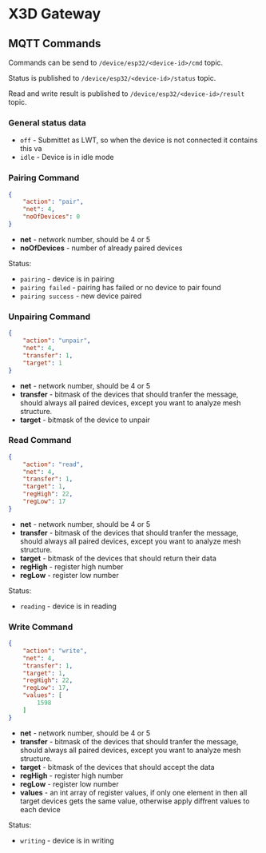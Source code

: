 # X3D Gateway

## MQTT Commands

Commands can be send to `/device/esp32/<device-id>/cmd` topic.

Status is published to `/device/esp32/<device-id>/status` topic.

Read and write result is published to `/device/esp32/<device-id>/result` topic.

### General status data

* `off` - Submittet as LWT, so when the device is not connected it contains this va
* `idle` - Device is in idle mode

### Pairing Command

```json
{
    "action": "pair",
    "net": 4,
    "noOfDevices": 0
}
```

* **net** - network number, should be 4 or 5
* **noOfDevices** - number of already paired devices

Status:
* `pairing` - device is in pairing
* `pairing failed` - pairing has failed or no device to pair found
* `pairing success` - new device paired

### Unpairing Command

```json
{
    "action": "unpair",
    "net": 4,
    "transfer": 1,
    "target": 1
}
```

* **net** - network number, should be 4 or 5
* **transfer** - bitmask of the devices that should tranfer the message, should always all paired devices, except you want to analyze mesh structure.
* **target** - bitmask of the device to unpair

### Read Command

```json
{
    "action": "read",
    "net": 4,
    "transfer": 1,
    "target": 1,
    "regHigh": 22,
    "regLow": 17
}
```

* **net** - network number, should be 4 or 5
* **transfer** - bitmask of the devices that should tranfer the message, should always all paired devices, except you want to analyze mesh structure.
* **target** - bitmask of the devices that should return their data
* **regHigh** - register high number
* **regLow** - register low number

Status:
* `reading` - device is in reading

### Write Command

```json
{
    "action": "write",
    "net": 4,
    "transfer": 1,
    "target": 1,
    "regHigh": 22,
    "regLow": 17,
    "values": [
        1598
    ]
}
```

* **net** - network number, should be 4 or 5
* **transfer** - bitmask of the devices that should tranfer the message, should always all paired devices, except you want to analyze mesh structure.
* **target** - bitmask of the devices that should accept the data
* **regHigh** - register high number
* **regLow** - register low number
* **values** - an int array of register values, if only one element in then all target devices gets the same value, otherwise apply diffrent values to each device

Status:
* `writing` - device is in writing